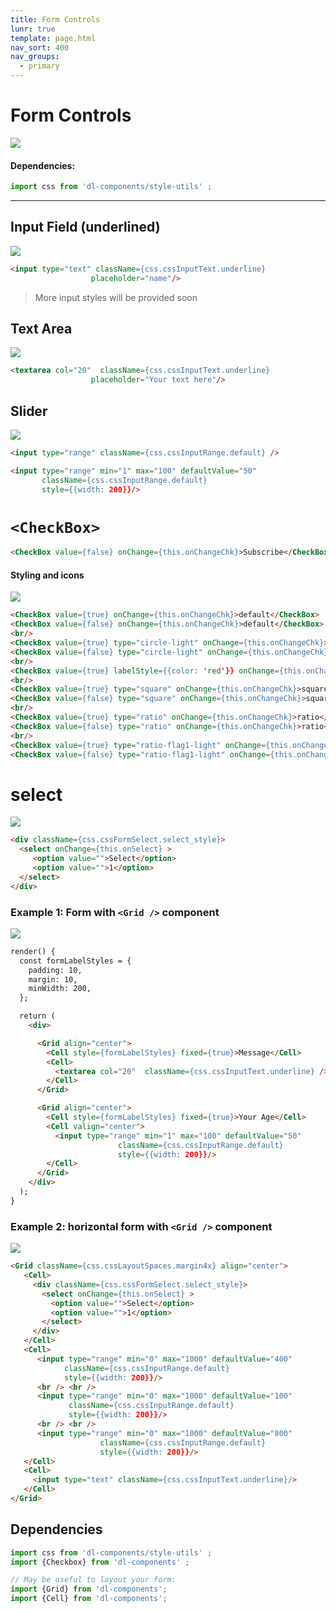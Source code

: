 ```yaml
---
title: Form Controls
lunr: true
template: page.html
nav_sort: 400
nav_groups:
  - primary
---
```



# Form Controls

![](../assets/images/dl-components/ui/form/form.jpg)

#### Dependencies:

```javascript
import css from 'dl-components/style-utils' ;
```


---

## Input Field (underlined)

![](../assets/images/dl-components/ui/form/input_underline.jpg)


```html
<input type="text" className={css.cssInputText.underline}
                  placeholder="name"/>
```

> More input styles will be provided soon



## Text Area

![](../assets/images/dl-components/ui/form/text_area.jpg)


```html
<textarea col="20"  className={css.cssInputText.underline}
                  placeholder="Your text here"/>
```


## Slider

![](../assets/images/dl-components/ui/form/slider.jpg)


```html
<input type="range" className={css.cssInputRange.default} />

<input type="range" min="1" max="100" defaultValue="50"
       className={css.cssInputRange.default}
       style={{width: 200}}/>

```




# `<CheckBox>`


```html
<CheckBox value={false} onChange={this.onChangeChk}>Subscribe</CheckBox>
```

#### Styling and icons

![](../assets/images/dl-components/ui/form/checkbox.jpg)
```html
<CheckBox value={true} onChange={this.onChangeChk}>default</CheckBox>
<CheckBox value={false} onChange={this.onChangeChk}>default</CheckBox>
<br/>
<CheckBox value={true} type="circle-light" onChange={this.onChangeChk}>circle-light</CheckBox>
<CheckBox value={false} type="circle-light" onChange={this.onChangeChk}>circle-light</CheckBox>
<br/>
<CheckBox value={true} labelStyle={{color: 'red'}} onChange={this.onChangeChk}>Custom label color</CheckBox>
<br/>
<CheckBox value={true} type="square" onChange={this.onChangeChk}>square</CheckBox>
<CheckBox value={false} type="square" onChange={this.onChangeChk}>square</CheckBox>
<br/>
<CheckBox value={true} type="ratio" onChange={this.onChangeChk}>ratio</CheckBox>
<CheckBox value={false} type="ratio" onChange={this.onChangeChk}>ratio</CheckBox>
<br/>
<CheckBox value={true} type="ratio-flag1-light" onChange={this.onChangeChk}>ratio-flag1-light</CheckBox>
<CheckBox value={false} type="ratio-flag1-light" onChange={this.onChangeChk}>ratio-flag1-light</CheckBox>
```


# select

![](../assets/images/dl-components/ui/form/select.jpg)

```html
<div className={css.cssFormSelect.select_style}>
  <select onChange={this.onSelect} >
     <option value="">Select</option>
     <option value="">1</option>
  </select>
</div>
```


### Example 1: Form with `<Grid />` component

![](../assets/images/dl-components/ui/form/form_grid_example1.jpg)

```html
render() {
  const formLabelStyles = {
    padding: 10,
    margin: 10,
    minWidth: 200,
  };

  return (
    <div>

      <Grid align="center">
        <Cell style={formLabelStyles} fixed={true}>Message</Cell>
        <Cell>
          <textarea col="20"  className={css.cssInputText.underline} />
        </Cell>
      </Grid>

      <Grid align="center">
        <Cell style={formLabelStyles} fixed={true}>Your Age</Cell>
        <Cell valign="center">
          <input type="range" min="1" max="100" defaultValue="50"
                        className={css.cssInputRange.default}
                        style={{width: 200}}/>
        </Cell>
      </Grid>
    </div>
  );
}
```




### Example 2: horizontal form with `<Grid />` component

![](../assets/images/dl-components/ui/form/form_grid_horizontal.jpg)

```html
<Grid className={css.cssLayoutSpaces.margin4x} align="center">
   <Cell>
     <div className={css.cssFormSelect.select_style}>
       <select onChange={this.onSelect} >
         <option value="">Select</option>
         <option value="">1</option>
       </select>
     </div>
   </Cell>
   <Cell>
      <input type="range" min="0" max="1000" defaultValue="400"
            className={css.cssInputRange.default}
            style={{width: 200}}/>
      <br /> <br />
      <input type="range" min="0" max="1000" defaultValue="100"
             className={css.cssInputRange.default}
             style={{width: 200}}/>
      <br /> <br />
      <input type="range" min="0" max="1000" defaultValue="800"
                    className={css.cssInputRange.default}
                    style={{width: 200}}/>
   </Cell>
   <Cell>
     <input type="text" className={css.cssInputText.underline}/>
   </Cell>
</Grid>
```


## Dependencies

```javascript
import css from 'dl-components/style-utils' ;
import {Checkbox} from 'dl-components' ;

// May be useful to layout your form:
import {Grid} from 'dl-components';
import {Cell} from 'dl-components';
```
